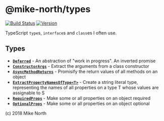 # @mike-north/types

[![Build Status](https://travis-ci.org/mike-north/types.svg?branch=master)](https://travis-ci.org/mike-north/types)
[![Version](https://img.shields.io/npm/v/@mike-north/types.svg)](https://www.npmjs.com/package/@mike-north/types)

TypeScript `type`s, `interface`s and `class`es I often use.

## Types

- **[`Deferred`](https://github.com/mike-north/types/blob/master/src/async.ts)** - An abstraction of "work in progress". An inverted promise
- **[`ConstructorArgs`](https://github.com/mike-north/types/blob/master/src/classes.ts)** - Extract the arguments from a class constructor
- **[`AsyncMethodReturns`](https://github.com/mike-north/types/blob/master/src/functions.ts)** - Promisify the return values of all methods on an object
- **[`ExtractPropertyNamesOfType<T>`](https://github.com/mike-north/types/blob/master/src/object.ts)** - Create a string literal type, representing the names of all properties on a type T whose values are assignable to S
- **[`RequiredProps`](https://github.com/mike-north/types/blob/master/src/object.ts)** - Make some or all properties on an object required
- **[`OptionalProps`](https://github.com/mike-north/types/blob/master/src/object.ts)** - Make some or all properties on an object optional

(c) 2018 Mike North
